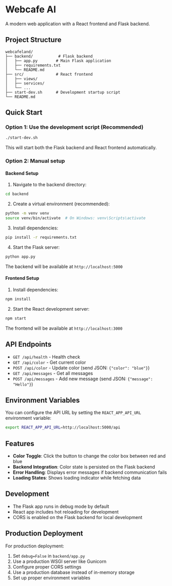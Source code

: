 # Webcafe AI

A modern web application with a React frontend and Flask backend.

## Project Structure

```
webcafeland/
├── backend/           # Flask backend
│   ├── app.py        # Main Flask application
│   ├── requirements.txt
│   └── README.md
├── src/              # React frontend
│   ├── views/
│   ├── services/
│   └── ...
├── start-dev.sh      # Development startup script
└── README.md
```

## Quick Start

### Option 1: Use the development script (Recommended)

```bash
./start-dev.sh
```

This will start both the Flask backend and React frontend automatically.

### Option 2: Manual setup

#### Backend Setup

1. Navigate to the backend directory:
```bash
cd backend
```

2. Create a virtual environment (recommended):
```bash
python -m venv venv
source venv/bin/activate  # On Windows: venv\Scripts\activate
```

3. Install dependencies:
```bash
pip install -r requirements.txt
```

4. Start the Flask server:
```bash
python app.py
```

The backend will be available at `http://localhost:5000`

#### Frontend Setup

1. Install dependencies:
```bash
npm install
```

2. Start the React development server:
```bash
npm start
```

The frontend will be available at `http://localhost:3000`

## API Endpoints

- `GET /api/health` - Health check
- `GET /api/color` - Get current color
- `POST /api/color` - Update color (send JSON: `{"color": "blue"}`)
- `GET /api/messages` - Get all messages
- `POST /api/messages` - Add new message (send JSON: `{"message": "Hello"}`)

## Environment Variables

You can configure the API URL by setting the `REACT_APP_API_URL` environment variable:

```bash
export REACT_APP_API_URL=http://localhost:5000/api
```

## Features

- **Color Toggle**: Click the button to change the color box between red and blue
- **Backend Integration**: Color state is persisted on the Flask backend
- **Error Handling**: Displays error messages if backend communication fails
- **Loading States**: Shows loading indicator while fetching data

## Development

- The Flask app runs in debug mode by default
- React app includes hot reloading for development
- CORS is enabled on the Flask backend for local development

## Production Deployment

For production deployment:

1. Set `debug=False` in `backend/app.py`
2. Use a production WSGI server like Gunicorn
3. Configure proper CORS settings
4. Use a production database instead of in-memory storage
5. Set up proper environment variables